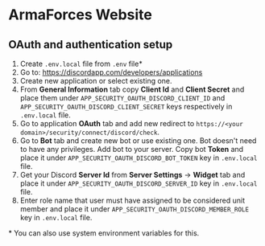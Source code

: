 # ArmaForces Website

## OAuth and authentication setup

1. Create `.env.local` file from `.env` file*
2. Go to: https://discordapp.com/developers/applications
3. Create new application or select existing one.
4. From **General Information** tab copy **Client Id** and **Client Secret** and place them under `APP_SECURITY_OAUTH_DISCORD_CLIENT_ID` and `APP_SECURITY_OAUTH_DISCORD_CLIENT_SECRET` keys respectively in `.env.local` file.
5. Go to application **OAuth** tab and add new redirect to `https://<your domain>/security/connect/discord/check`.
6. Go to **Bot** tab and create new bot or use existing one. Bot doesn't need to have any privileges. Add bot to your server. Copy bot **Token** and place it under `APP_SECURITY_OAUTH_DISCORD_BOT_TOKEN` key in `.env.local` file.
7. Get your Discord **Server Id** from **Server Settings** → **Widget** tab and place it under `APP_SECURITY_OAUTH_DISCORD_SERVER_ID` key in `.env.local` file.
8. Enter role name that user must have assigned to be considered unit member and place it under `APP_SECURITY_OAUTH_DISCORD_MEMBER_ROLE` key in `.env.local` file.
 
\* You can also use system environment variables for this.
